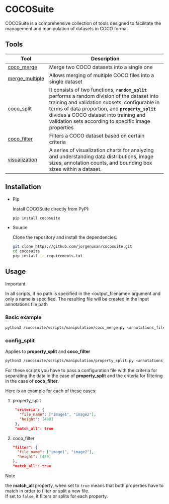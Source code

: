 # COCOSuite

COCOSuite is a comprehensive collection of tools designed to facilitate the management and manipulation of datasets in COCO format.

## Tools

| Tool | Description |
| ---- | ----------- |
| [coco_merge](./cocosuite/scripts/manipulation/coco_merge.py) | Merge two COCO datasets into a single one |
| [merge_multiple](./cocosuite/scripts/manipulation/merge_multiple_coco_files.py) | Allows merging of multiple COCO files into a single dataset |
| [coco_split](./cocosuite/scripts/manipulation/coco_split.py) | It consists of two functions, **`random_split`** performs a random division of the dataset into training and validation subsets, configurable in terms of data proportion, and **`property_split`** divides a COCO dataset into training and validation sets according to specific image properties |
| [coco_filter](./cocosuite/scripts/manipulation/coco_filter.py) | Filters a COCO dataset based on certain criteria |
| [visualization](./cocosuite/scripts/visualization/visualization.py) | A series of visualization charts for analyzing and understanding data distributions, image sizes, annotation counts, and bounding box sizes within a dataset. |

## Installation

- Pip

  Install COCOSuite directly from PyPI:

  ```bash
  pip install cocosuite
  ```

- Source

  Clone the repository and install the dependencies:

  ```bash
  git clone https://github.com/jorgenusan/cocosuite.git
  cd cocosuite
  pip install -r requirements.txt
  ```

## Usage

> [!IMPORTANT]
> In all scripts, if no path is specified in the <output_filename> argument and only a name is specified. The resulting file will be created in the input annotations file path

### Basic example

```bash
python3 /cocosuite/scripts/manipulation/coco_merge.py <annotations_file_1> <annotations_file_2> <output_filename>
```

### config_split

Applies to **property_split** and **coco_filter**

```bash
python3 /cocosuite/scripts/manipulation/property_split.py <annotations_file> <config_split>
```

For these scripts you have to pass a configuration file with the criteria for separating the data in the case of **property_split** and the criteria for filtering in the case of **coco_filter**.

Here is an example for each of these cases:

1. property_split

   ```json
    "criteria": {
      "file_name": ["image1", "image2"],
      "height": [480]
    },
    "match_all": true
   ```

2. coco_filter

    ```json
    "filter": {
      "file_name": ["image1", "image2"],
      "height": [480]
    },
    "match_all": true
   ```

> [!NOTE]
> the **match_all** property, when set to `true` means that both properties have to match in order to filter or split a new file.<br>
> If set to `false`, it filters or splits for each property.
